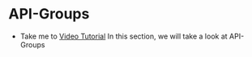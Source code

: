 # API-Groups
  - Take me to [Video Tutorial](https://kodekloud.com/courses/1378608/lectures/31704343)
  In this section, we will take a look at API-Groups

